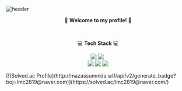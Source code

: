 <!--
**GrO0vy/GrO0vy** is a ✨ _special_ ✨ repository because its `README.md` (this file) appears on your GitHub profile.

Here are some ideas to get you started:

- 🔭 I’m currently working on ...
- 🌱 I’m currently learning ...
- 👯 I’m looking to collaborate on ...
- 🤔 I’m looking for help with ...
- 💬 Ask me about ...
- 📫 How to reach me: ...
- 😄 Pronouns: ...
- ⚡ Fun fact: ...
-->
![header](https://capsule-render.vercel.app/api?type=waving&color=gradient&customColorList=6&height=300&section=header&text=GrO0vy's%20GitHub!&fontSize=90&animation=fadeIn&fontAlignY=38&)
<p align='center'>👋 <b> Welcome to my profile! </b> 👋</p>
<br>
<p align='center'> 💻 <b>Tech Stack</b> 💻</p>
<p align='center'>
  <p align="center">
  <img src="https://img.shields.io/badge/Java-007396?style=flat-square&logo=Java&logoColor=white&color=orange"/></a>
  <img src="https://img.shields.io/badge/Python-3766AB?style=flat-square&logo=Python&logoColor=white"/></a>&nbsp
  <br>
  <img src="https://img.shields.io/badge/Spring-6DB33F?style=flat-square&logo=Spring&logoColor=white"/>
  <img src="https://img.shields.io/badge/Mysql-E6B91E?style=flat-square&logo=MySql&logoColor=white&color=blue"/></a>
  <img src="https://img.shields.io/badge/AWS-232F3E?style=flat-square&logo=AmazonAWS&logoColor=white&color=orange"/>
</p>
</p>
[![Solved.ac Profile](http://mazassumnida.wtf/api/v2/generate_badge?boj=lmc2819@naver.com)](https://solved.ac/lmc2819@naver.com/)
